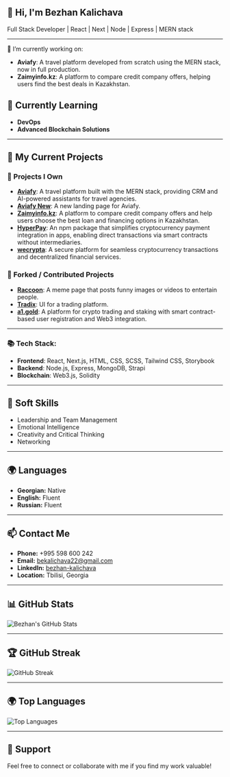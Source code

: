 ## 👋 Hi, I'm Bezhan Kalichava
Full Stack Developer | React | Next | Node | Express | MERN stack

---

🔭 I’m currently working on:
- **Aviafy**: A travel platform developed from scratch using the MERN stack, now in full production.
- **Zaimyinfo.kz**: A platform to compare credit company offers, helping users find the best deals in Kazakhstan.
  
## 🌱 Currently Learning  
- **DevOps**  
- **Advanced Blockchain Solutions**  

---

## 🔭 My Current Projects  

### 🚀 Projects I Own  
- [**Aviafy**](https://myaviafy.com): A travel platform built with the MERN stack, providing CRM and AI-powered assistants for travel agencies.  
- [**Aviafy New**](https://aviafy-new-ten.vercel.app/): A new landing page for Aviafy.
- [**Zaimyinfo.kz**](https://zaimyinfo.kz): A platform to compare credit company offers and help users choose the best loan and financing options in Kazakhstan.  
- [**HyperPay**](https://www.npmjs.com/package/@hypersokrat/hyper-pay): An npm package that simplifies cryptocurrency payment integration in apps, enabling direct transactions via smart contracts without intermediaries.  
- [**wecrypta**](https://wecrypta.vercel.app): A secure platform for seamless cryptocurrency transactions and decentralized financial services.  

### 🔄 Forked / Contributed Projects  
- [**Raccoon**](https://racoon-teal.vercel.app/): A meme page that posts funny images or videos to entertain people.  
- [**Tradix**](https://tradex-omega.vercel.app/): UI for a trading platform.
- [**a1.gold**](https://a1-front.vercel.app/): A platform for crypto trading and staking with smart contract-based user registration and Web3 integration. 


---
### 📚 Tech Stack:
- **Frontend**: React, Next.js, HTML, CSS, SCSS, Tailwind CSS, Storybook
- **Backend**: Node.js, Express, MongoDB, Strapi
- **Blockchain**: Web3.js, Solidity

---

## 🤝 Soft Skills  
- Leadership and Team Management  
- Emotional Intelligence  
- Creativity and Critical Thinking  
- Networking  

---

## 🌍 Languages  
- **Georgian:** Native  
- **English:** Fluent  
- **Russian:** Fluent  

---

## 📫 Contact Me  
- **Phone:** +995 598 600 242  
- **Email:** [bekalichava22@gmail.com](mailto:bekalichava22@gmail.com)  
- **LinkedIn:** [bezhan-kalichava](https://www.linkedin.com/in/bezhan-kalichava-24864120a/)  
- **Location:** Tbilisi, Georgia  

---

## 📊 GitHub Stats
![Bezhan's GitHub Stats](https://github-readme-stats.vercel.app/api?username=aLLod1n&show_icons=true&theme=radical&count_private=true)

---

## 🏆 GitHub Streak
![GitHub Streak](https://github-readme-streak-stats.herokuapp.com/?user=aLLod1n)

---

## 🌍 Top Languages
![Top Languages](https://github-readme-stats.vercel.app/api/top-langs/?username=aLLod1n&layout=compact&theme=radical)

---

## 🌟 Support  
Feel free to connect or collaborate with me if you find my work valuable!
